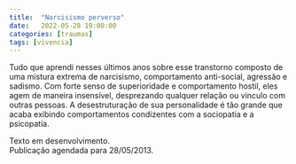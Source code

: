 ```yaml
---
title:  "Narcisismo perverso"
date:   2022-05-28 19:00:00
categories: [traumas]
tags: [vivencia]
---
```


Tudo que aprendi nesses últimos anos sobre esse transtorno composto de uma mistura extrema de narcisismo, comportamento anti-social, agressão e sadismo. Com forte senso de superioridade e comportamento hostil, eles agem de maneira insensível, desprezando qualquer relação ou vinculo com outras pessoas. A desestruturação de sua personalidade é tão grande que acaba exibindo comportamentos condizentes com a sociopatia e a psicopatia.

<!--mais-->

Texto em desenvolvimento.<br>
Publicação agendada para 28/05/2013.

<!-- 

Uma pessoa tóxica é aquela que tem comportamentos desagradáveis, de violência emocional e até física. Geralmente, são pessoas que tem como características a agressividade, ciúmes, possessividade, manipulação e desequilíbrio emocional, que tendem a influenciar negativamente as pessoas ao seu redor.

Um dos meios utilizados para conseguirem manipular suas vítimas é a partir de comportamentos abusivos, como o tratamento do silêncio. Essa “arma” utilizada pelos narcisistas com frequência para manipular, punir ou excluir, consiste em ignorar a vítima, para que ela reaja e atenda aos objetivos do abusador. O silêncio faz com que a vítima se sinta ansiosa e angustiada por acreditar que esteja agindo de forma a “chatear”, “irritar” ou “decepcionar” o abusador.

Dessa forma, o (a) narcisista consegue atuar com total controle sobre a pessoa e reverter discussões, transformando a vítima em culpada, que faz de tudo para evitar situações desagradáveis, vivendo a relação sempre com a sensação de que está “pisando em ovos”.

O que este comportamento provoca?

    Aliena e exclui a vítima;
    Distorce a verdade;
    Faz com que a vítima se desculpe por atitudes que ela não cometeu;
    Evita diálogos que são incômodos ao narcisista;
    Coloca a vítima como se fosse a pessoa “louca”, “descontrolada” ou “problemática” para justificar as ações do abusador.

São todas ações que desestabilizam a vítima emocionalmente, provocando medo do abandono e ansiedade. Esse tipo de agressão causa ao cérebro a mesma reação de uma agressão física. Muitas vezes, a pessoa em um relacionamento abusivo não percebe que está sendo manipulada e abusada.

Ao perceber este tipo de relação, um dos meios encontrados pela vítima para sair da situação pode ser o contato zero, ou seja, cortar as relações definitivamente, num processo de autopreservação para que possa reconstruir sua vida, sua integridade física e mental.

Nestes casos, o apoio de amigos, familiares e de profissionais é fundamental para que a vítima consiga se recuperar e sair do relacionamento abusivo e, principalmente, para que ela entenda este processo, consiga impor limites e construa novas relações seguras, se protegendo de novos abusos.



-->